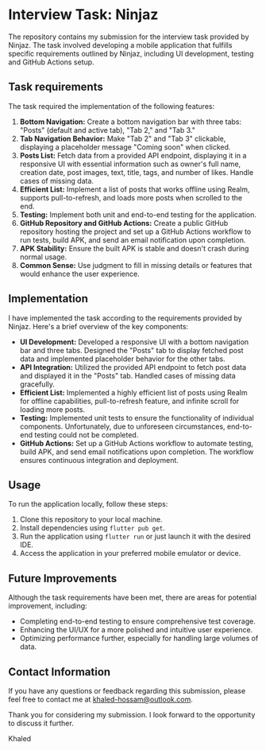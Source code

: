 # Interview Task: Ninjaz

The repository contains my submission for the interview task provided by Ninjaz. The task involved developing a mobile application that fulfills specific requirements outlined by Ninjaz, including UI development, testing and GitHub Actions setup.

## Task requirements

The task required the implementation of the following features:

1. **Bottom Navigation:** Create a bottom navigation bar with three tabs: "Posts" (default and active tab), "Tab 2," and "Tab 3."
1. **Tab Navigation Behavior:** Make "Tab 2" and "Tab 3" clickable, displaying a placeholder message "Coming soon" when clicked.
1. **Posts List:** Fetch data from a provided API endpoint, displaying it in a responsive UI with essential information such as owner's full name, creation date, post images, text, title, tags, and number of likes. Handle cases of missing data.
1. **Efficient List:** Implement a list of posts that works offline using Realm, supports pull-to-refresh, and loads more posts when scrolled to the end.
1. **Testing:** Implement both unit and end-to-end testing for the application.
1. **GitHub Repository and GitHub Actions:** Create a public GitHub repository hosting the project and set up a GitHub Actions workflow to run tests, build APK, and send an email notification upon completion.
1. **APK Stability:** Ensure the built APK is stable and doesn't crash during normal usage.
1. **Common Sense:** Use judgment to fill in missing details or features that would enhance the user experience.

## Implementation

I have implemented the task according to the requirements provided by Ninjaz. Here's a brief overview of the key components:

- **UI Development:** Developed a responsive UI with a bottom navigation bar and three tabs. Designed the "Posts" tab to display fetched post data and implemented placeholder behavior for the other tabs.
- **API Integration:** Utilized the provided API endpoint to fetch post data and displayed it in the "Posts" tab. Handled cases of missing data gracefully.
- **Efficient List:** Implemented a highly efficient list of posts using Realm for offline capabilities, pull-to-refresh feature, and infinite scroll for loading more posts.
- **Testing:** Implemented unit tests to ensure the functionality of individual components. Unfortunately, due to unforeseen circumstances, end-to-end testing could not be completed.
- **GitHub Actions:** Set up a GitHub Actions workflow to automate testing, build APK, and send email notifications upon completion. The workflow ensures continuous integration and deployment.

## Usage

To run the application locally, follow these steps:

1. Clone this repository to your local machine.
1. Install dependencies using `flutter pub get`.
1. Run the application using `flutter run` or just launch it with the desired IDE.
1. Access the application in your preferred mobile emulator or device.

## Future Improvements

Although the task requirements have been met, there are areas for potential improvement, including:

- Completing end-to-end testing to ensure comprehensive test coverage.
- Enhancing the UI/UX for a more polished and intuitive user experience.
- Optimizing performance further, especially for handling large volumes of data.

## Contact Information

If you have any questions or feedback regarding this submission, please feel free to contact me at khaled-hossam@outlook.com.

Thank you for considering my submission. I look forward to the opportunity to discuss it further.

Khaled
